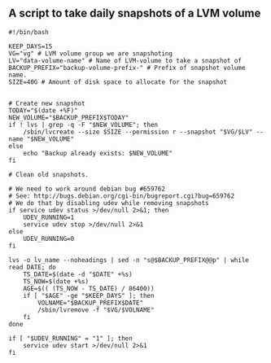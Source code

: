 ## A script to take daily snapshots of a LVM volume

    #!/bin/bash

    KEEP_DAYS=15
    VG="vg" # LVM volume group we are snapshoting
    LV="data-volume-name" # Name of LVM-volume to take a snapshot of
    BACKUP_PREFIX="backup-volume-prefix-" # Prefix of snapshot volume name.
    SIZE=40G # Amount of disk space to allocate for the snapshot


    # Create new snapshot
    TODAY="$(date +%F)" 
    NEW_VOLUME="$BACKUP_PREFIX$TODAY" 
    if ! lvs | grep -q -F "$NEW_VOLUME"; then
        /sbin/lvcreate --size $SIZE --permission r --snapshot "$VG/$LV" --name "$NEW_VOLUME" 
    else
        echo "Backup already exists: $NEW_VOLUME" 
    fi

    # Clean old snapshots.

    # We need to work around debian bug #659762
    # See: http://bugs.debian.org/cgi-bin/bugreport.cgi?bug=659762
    # We do that by disabling udev while removing snapshots
    if service udev status >/dev/null 2>&1; then
        UDEV_RUNNING=1
        service udev stop >/dev/null 2>&1
    else
        UDEV_RUNNING=0
    fi

    lvs -o lv_name --noheadings | sed -n "s@$BACKUP_PREFIX@@p" | while read DATE; do
        TS_DATE=$(date -d "$DATE" +%s)
        TS_NOW=$(date +%s)
        AGE=$(( (TS_NOW - TS_DATE) / 86400))
        if [ "$AGE" -ge "$KEEP_DAYS" ]; then
            VOLNAME="$BACKUP_PREFIX$DATE" 
            /sbin/lvremove -f "$VG/$VOLNAME" 
        fi
    done

    if [ "$UDEV_RUNNING" = "1" ]; then
        service udev start >/dev/null 2>&1
    fi